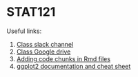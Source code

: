 # STAT121

Useful links:
1. [Class slack channel](https://join.slack.com/t/slack-cdt2027/shared_invite/zt-10oyrjkya-ZNj~rkxbjcxcXb4lRfIB4A)
2. [Class Google drive](https://drive.google.com/drive/folders/1I6yxXh-Q-nyQvesXpjj_5v9_gMrG2FTW?usp=sharing)
3. [Adding code chunks in Rmd files](https://rmarkdown.rstudio.com/lesson-3.html)
4. [ggplot2 documentation and cheat sheet](https://ggplot2.tidyverse.org)
